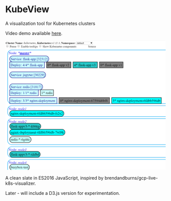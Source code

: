 # KubeView

A visualization tool for Kubernetes clusters

Video demo available [here](https://www.youtube.com/watch?v=uyxHvMYCID0).

![](images/KubeView.png)

A clean slate in ES2016 JavaScript, inspired by brendandburns/gcp-live-k8s-visualizer.

Later - will include a D3.js version for experimentation.

